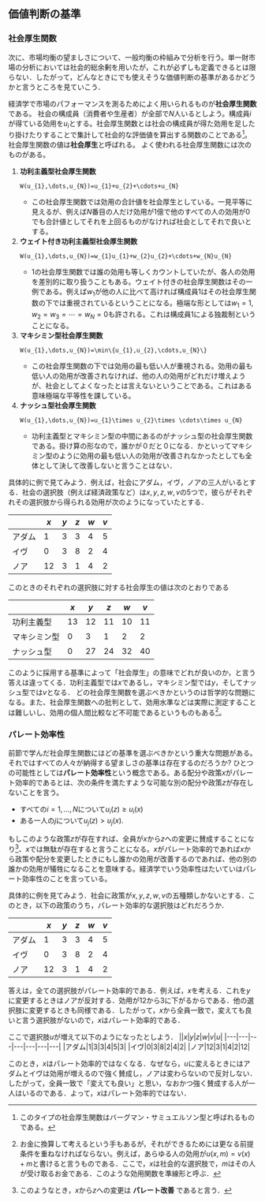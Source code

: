 ## 価値判断の基準

### 社会厚生関数
   次に、市場均衡の望ましさについて、一般均衡の枠組みで分析を行う。単一財市場の分析においては社会的総余剰を用いたが，これが必ずしも定義できるとは限らない．したがって，どんなときにでも使えそうな価値判断の基準があるかどうかと言うところを見ていこう．


経済学で市場のパフォーマンスを測るためによく用いられるものが**社会厚生関数**である。
社会の構成員（消費者や生産者）が全部で$N$人いるとしよう。構成員$i$が得ている効用を$u_{i}$とする。社会厚生関数とは社会の構成員が得た効用を足したり掛けたりすることで集計して社会的な評価値を算出する関数のことである[^note1]。社会厚生関数の値は**社会厚生**と呼ばれる。
よく使われる社会厚生関数には次のものがある。

[^note1]: このタイプの社会厚生関数はバーグマン・サミュエルソン型と呼ばれるものである。

1. **功利主義型社会厚生関数**
    ```{math}
    W(u_{1},\dots,u_{N})=u_{1}+u_{2}+\cdots+u_{N}
    ``` 
    - この社会厚生関数では効用の合計値を社会厚生としている。一見平等に見えるが、例えば$N$番目の人だけ効用が1億で他のすべての人の効用が0でも合計値としてそれを上回るものがなければ社会としてそれで良いとする。
1. **ウェイト付き功利主義型社会厚生関数**
      ```{math}
      W(u_{1},\dots,u_{N})=w_{1}u_{1}+w_{2}u_{2}+\cdots+w_{N}u_{N}
      ``` 
    - 1の社会厚生関数では誰の効用も等しくカウントしていたが、各人の効用を差別的に取り扱うこともある。ウェイト付きの社会厚生関数はその一例である。例えば$w_{1}$が他の人に比べて高ければ構成員1はその社会厚生関数の下では重視されているということになる。極端な形としては$w_{1}=1$, $w_{2}=w_{3}=\cdots=w_{N}=0$も許される。これは構成員1による独裁制ということになる。
1. **マキシミン型社会厚生関数**
      ```{math}
      W(u_{1},\dots,u_{N})=\min\{u_{1},u_{2},\cdots,u_{N}\}
      ``` 
    - この社会厚生関数の下では効用の最も低い人が重視される。効用の最も低い人の効用が改善されなければ、他の人の効用がどれだけ増えようが、社会としてよくなったとは言えないということである。これはある意味極端な平等性を課している。
 1. **ナッシュ型社会厚生関数**
      ```{math}
      W(u_{1},\dots,u_{N})=u_{1}\times u_{2}\times \cdots\times u_{N}
      ``` 
    -  功利主義型とマキシミン型の中間にあるのがナッシュ型の社会厚生関数である。掛け算の形なので，誰かが０だと０になる．かといってマキシミン型のように効用の最も低い人の効用が改善されなかったとしても全体として決して改善しないと言うことはない．


具体的に例で見てみよう．例えば，社会にアダム，イヴ，ノアの三人がいるとする．社会の選択肢（例えば経済政策など）は$x,y,z,w,v$の5つで，彼らがそれぞれその選択肢から得られる効用が次のようになっていたとする．

||$x$|$y$|$z$|$w$|$v$|
|---|---|---|---|---|---|
|アダム|1|3|3|4|5|
|イヴ|0|3|8|2|4|
|ノア|12|3|1|4|2

このときのそれぞれの選択肢に対する社会厚生の値は次のとおりである

||$x$|$y$|$z$|$w$|$v$|
|---|---|---|---|---|---|
|功利主義型| 13 | 12|11|10|11|
|マキシミン型|0|3|1|2|2|
|ナッシュ型|0|27|24|32|40


このように採用する基準によって「社会厚生」の意味でどれが良いのか，と言う答えは違ってくる．功利主義型では$x$であるし，マキシミン型では$y$，そしてナッシュ型では$v$となる．
どの社会厚生関数を選ぶべきかというのは哲学的な問題になる。また、社会厚生関数への批判として、効用水準などは実際に測定することは難しいし、効用の個人間比較など不可能であるというものもある[^note0]。

[^note0]: お金に換算して考えるという手もあるが，それができるためには更なる前提条件を重ねなければならない。例えば，あらゆる人の効用が$u(x,m)=v(x)+m$と書けると言うものである．ここで，$x$は社会的な選択肢で，$m$はその人が受け取るお金である．このような効用関数を準線形と呼ぶ．
  

  
  
  

### パレート効率性
 前節で学んだ社会厚生関数にはどの基準を選ぶべきかという重大な問題がある。それではすべての人々が納得する望ましさの基準は存在するのだろうか? ひとつの可能性としては**パレート効率性**という概念である。ある配分や政策$x$がパレート効率的であるとは、次の条件を満たすような可能な別の配分や政策$z$が存在しないことを言う。
 
 - すべての$i=1,\dots,N$について$u_{i}(z)\ge u_{i}(x)$
  - ある一人の$j$について$u_{j}(z)> u_{j}(x)$.
   
   もしこのような政策$z$が存在すれば、全員が$x$から$z$への変更に賛成することになり[^note]、$x$では無駄が存在すると言うことになる。$x$がパレート効率的であれば$x$から政策や配分を変更したときにもし誰かの効用が改善するのであれば、他の別の誰かの効用が犠牲になることを意味する。経済学でいう効率性はたいていはパレート効率性のことを言っている。

 具体的に例を見てみよう．社会に政策が$x,y,z,w,v$の五種類しかないとする．このとき，以下の政策のうち，パレート効率的な選択肢はどれだろうか．

||$x$|$y$|$z$|$w$|$v$|
|---|---|---|---|---|---|
|アダム|1|3|3|4|5|
|イヴ|0|3|8|2|4|
|ノア|12|3|1|4|2

答えは，全ての選択肢がパレート効率的である．例えば，$x$を考える．これを$y$に変更するときはノアが反対する．効用が12から3に下がるからである．他の選択肢に変更するときも同様である．したがって，$x$から全員一致で，変えても良いと言う選択肢がないので，$x$はパレート効率的である．

ここで選択肢$u$が増えて以下のようになったとしよう．
||$x$|$y$|$z$|$w$|$v$|$u$|
|---|---|---|---|---|---|---|
|アダム|1|3|3|4|5|3|
|イヴ|0|3|8|2|4|2|
|ノア|12|3|1|4|2|12|

このとき，$x$はパレート効率的ではなくなる．なぜなら，$u$に変えるときにはアダムとイヴは効用が増えるので強く賛成し，ノアは変わらないので反対しない．したがって，全員一致で「変えても良い」と思い，なおかつ強く賛成する人が一人はいるのである．よって，$x$はパレート効率的ではない．

[^note]: このようなとき，$x$から$z$への変更は **パレート改善** であると言う．